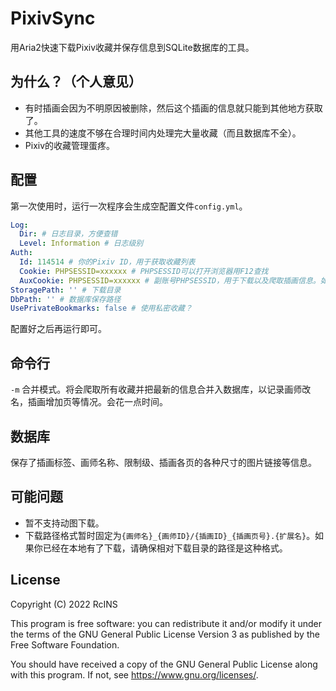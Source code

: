 # PixivSync

用Aria2快速下载Pixiv收藏并保存信息到SQLite数据库的工具。

## 为什么？（个人意见）

* 有时插画会因为不明原因被删除，然后这个插画的信息就只能到其他地方获取了。
* 其他工具的速度不够在合理时间内处理完大量收藏（而且数据库不全）。
* Pixiv的收藏管理蛋疼。

## 配置

第一次使用时，运行一次程序会生成空配置文件`config.yml`。

```yaml
Log:
  Dir: # 日志目录，方便查错
  Level: Information # 日志级别
Auth:
  Id: 114514 # 你的Pixiv ID，用于获取收藏列表
  Cookie: PHPSESSID=xxxxxx # PHPSESSID可以打开浏览器用F12查找
  AuxCookie: PHPSESSID=xxxxxx # 副账号PHPSESSID，用于下载以及爬取插画信息。如果你有小号可以填上小号的PHPSESSID，防止大号因为访问过多被Pixiv警告或者封了。
StoragePath: '' # 下载目录
DbPath: '' # 数据库保存路径
UsePrivateBookmarks: false # 使用私密收藏？
```

配置好之后再运行即可。

## 命令行

`-m` 合并模式。将会爬取所有收藏并把最新的信息合并入数据库，以记录画师改名，插画增加页等情况。会花一点时间。

## 数据库

保存了插画标签、画师名称、限制级、插画各页的各种尺寸的图片链接等信息。

## 可能问题

* 暂不支持动图下载。
* 下载路径格式暂时固定为`{画师名}_{画师ID}/{插画ID}_{插画页号}.{扩展名}`。如果你已经在本地有了下载，请确保相对下载目录的路径是这种格式。

## License

Copyright (C) 2022 RcINS

This program is free software: you can redistribute it and/or modify
it under the terms of the GNU General Public License Version 3 as published by
the Free Software Foundation.

You should have received a copy of the GNU General Public License
along with this program.  If not, see <https://www.gnu.org/licenses/>.
